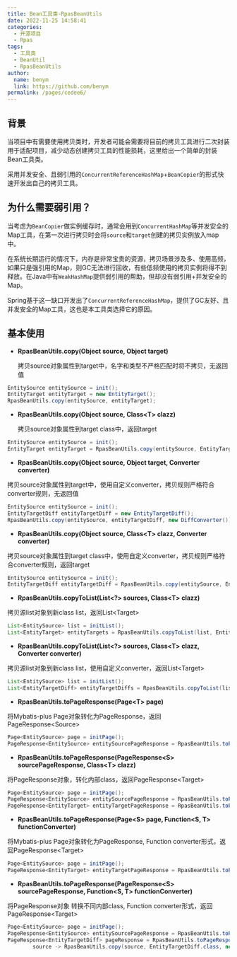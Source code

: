 ```yaml
---
title: Bean工具类-RpasBeanUtils
date: 2022-11-25 14:58:41
categories: 
  - 开源项目
  - Rpas
tags: 
  - 工具类
  - BeanUtil
  - RpasBeanUtils
author: 
  name: benym
  link: https://github.com/benym
permalink: /pages/cedee6/
---
```


## 背景

当项目中有需要使用拷贝类时，开发者可能会需要将目前的拷贝工具进行二次封装用于适配项目，减少动态创建拷贝工具的性能损耗，这里给出一个简单的封装Bean工具类。

采用并发安全、且弱引用的`ConcurrentReferenceHashMap`+`BeanCopier`的形式快速开发出自己的拷贝工具。


## 为什么需要弱引用？

当考虑为`BeanCopier`做实例缓存时，通常会用到`ConcurrentHashMap`等并发安全的Map工具，在第一次进行拷贝时会将`source`和`target`创建的拷贝实例放入map中。

在系统长期运行的情况下，内存是非常宝贵的资源，拷贝场景涉及多、使用高频，如果只是强引用的Map，则GC无法进行回收，有些低频使用的拷贝实例将得不到释放。在Java中有`WeakHashMap`提供弱引用的帮助，但却没有弱引用+并发安全的Map。

Spring基于这一缺口开发出了`ConcurrentReferenceHashMap`，提供了GC友好、且并发安全的Map工具，这也是本工具类选择它的原因。

## 基本使用

- **RpasBeanUtils.copy(Object source, Object target)**

  拷贝source对象属性到target中，名字和类型不严格匹配时将不拷贝，无返回值
```java
EntitySource entitySource = init();
EntityTarget entityTarget = new EntityTarget();
RpasBeanUtils.copy(entitySource, entityTarget);
```

- **RpasBeanUtils.copy(Object source, Class&lt;T> clazz)**

  拷贝source对象属性到target class中，返回target
```java
EntitySource entitySource = init();
EntityTarget entityTarget = RpasBeanUtils.copy(entitySource, EntityTarget.class);
```

- **RpasBeanUtils.copy(Object source, Object target, Converter converter)**

拷贝source对象属性到target中，使用自定义converter，拷贝规则严格符合converter规则，无返回值
```java
EntitySource entitySource = init();
EntityTargetDiff entityTargetDiff = new EntityTargetDiff();
RpasBeanUtils.copy(entitySource, entityTargetDiff, new DiffConverter());
```

- **RpasBeanUtils.copy(Object source, Class&lt;T> clazz, Converter converter)**

拷贝source对象属性到target class中，使用自定义converter，拷贝规则严格符合converter规则，返回target
```java
EntitySource entitySource = init();
EntityTargetDiff entityTargetDiff = RpasBeanUtils.copy(entitySource, EntityTargetDiff.class, new DiffConverter());
```

- **RpasBeanUtils.copyToList(List&lt;?> sources, Class&lt;T> clazz)**

拷贝源list对象到新class list，返回List&lt;Target>
```java
List<EntitySource> list = initList();
List<EntityTarget> entityTargets = RpasBeanUtils.copyToList(list, EntityTarget.class);
```

- **RpasBeanUtils.copyToList(List&lt;?> sources, Class&lt;T> clazz, Converter converter)**

拷贝源list对象到新class list，使用自定义converter，返回List&lt;Target>
```java
List<EntitySource> list = initList();
List<EntityTargetDiff> entityTargetDiffs = RpasBeanUtils.copyToList(list, EntityTargetDiff.class, new DiffConverter());
```

- **RpasBeanUtils.toPageResponse(Page&lt;T> page)**

将Mybatis-plus Page对象转化为PageResponse，返回PageResponse&lt;Source>
```java
Page<EntitySource> page = initPage();
PageResponse<EntitySource> entitySourcePageResponse = RpasBeanUtils.toPageResponse(page);
```

- **RpasBeanUtils.toPageResponse(PageResponse&lt;S> sourcePageResponse, Class&lt;T> clazz)**

将PageResponse对象，转化内部class，返回PageResponse&lt;Target>
```java
Page<EntitySource> page = initPage();
PageResponse<EntitySource> entitySourcePageResponse = RpasBeanUtils.toPageResponse(page);
PageResponse<EntityTarget> entityTargetPageResponse = RpasBeanUtils.toPageResponse(entitySourcePageResponse, EntityTarget.class);
```

- **RpasBeanUtils.toPageResponse(Page&lt;S> page, Function&lt;S, T> functionConverter)**

将Mybatis-plus Page对象转化为PageResponse, Function converter形式，返回PageResponse&lt;Target>
```java
Page<EntitySource> page = initPage();
PageResponse<EntityTarget> entityTargetPageResponse = RpasBeanUtils.toPageResponse(page, source -> RpasBeanUtils.copy(source, EntityTarget.class));
```

- **RpasBeanUtils.toPageResponse(PageResponse&lt;S> sourcePageResponse, Function&lt;S, T> functionConverter)**

将PageResponse对象 转换不同内部class, Function converter形式，返回PageResponse&lt;Target>
```java
Page<EntitySource> page = initPage();
PageResponse<EntitySource> entitySourcePageResponse = RpasBeanUtils.toPageResponse(page);
PageResponse<EntityTargetDiff> pageResponse = RpasBeanUtils.toPageResponse(entitySourcePageResponse,
        source -> RpasBeanUtils.copy(source, EntityTargetDiff.class, new DiffConverter()));
```
